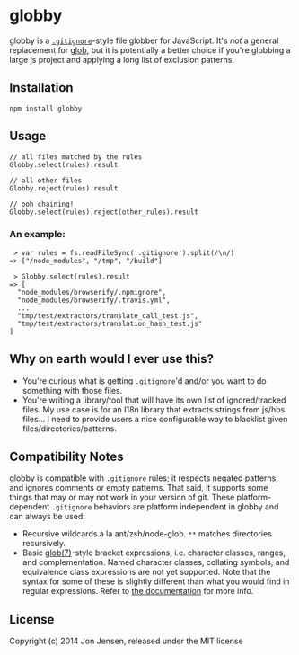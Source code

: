 # globby

globby is a [`.gitignore`](http://www.kernel.org/pub/software/scm/git/docs/gitignore.html)-style
file globber for JavaScript. It's *not* a general replacement for [glob](https://github.com/isaacs/node-glob),
but it is potentially a better choice if you're globbing a large js
project and applying a long list of exclusion patterns.

## Installation

`npm install globby`

## Usage

    // all files matched by the rules
    Globby.select(rules).result

    // all other files
    Globby.reject(rules).result

    // ooh chaining!
    Globby.select(rules).reject(other_rules).result

### An example:

     > var rules = fs.readFileSync('.gitignore').split(/\n/)
    => ["/node_modules", "/tmp", "/build"]

     > Globby.select(rules).result
    => [
      "node_modules/browserify/.npmignore",
      "node_modules/browserify/.travis.yml",
      ...
      "tmp/test/extractors/translate_call_test.js",
      "tmp/test/extractors/translation_hash_test.js"
    ]

## Why on earth would I ever use this?

* You're curious what is getting `.gitignore`'d and/or you want to do something
  with those files.
* You're writing a library/tool that will have its own list of ignored/tracked
  files. My use case is for an I18n library that extracts strings from js/hbs
  files... I need to provide users a nice configurable way to blacklist given
  files/directories/patterns.

## Compatibility Notes

globby is compatible with `.gitignore` rules; it respects negated patterns, and
ignores comments or empty patterns. That said, it supports some things that may
or may not work in your version of git. These platform-dependent `.gitignore`
behaviors are platform independent in globby and can always be used:

 * Recursive wildcards à la ant/zsh/node-glob. `**` matches directories recursively.
 * Basic [glob(7)](https://www.kernel.org/doc/man-pages/online/pages/man7/glob.7.html)-style
   bracket expressions, i.e. character classes, ranges, and
   complementation. Named character classes, collating symbols, and
   equivalence class expressions are not yet supported. Note that the
   syntax for some of these is slightly different than what you would
   find in regular expressions. Refer to [the documentation](https://www.kernel.org/doc/man-pages/online/pages/man7/glob.7.html)
   for more info.

## License

Copyright (c) 2014 Jon Jensen, released under the MIT license
